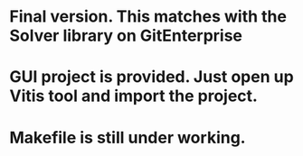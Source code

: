 # Final version. This matches with the Solver library on GitEnterprise
# GUI project is provided. Just open up Vitis tool and import the project.
# Makefile is still under working.
